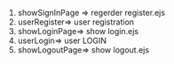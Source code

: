 1. showSignInPage => regerder register.ejs  
2. userRegister=> user registration  
3. showLoginPage=> show login.ejs 
4. userLogin=> user LOGIN 
5. showLogoutPage=> show logout.ejs 


